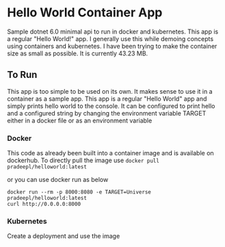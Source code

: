 # Hello World Container App

Sample dotnet 6.0 minimal api to run in docker and kubernetes. This app is a regular "Hello World!" app. I generally use this while demoing concepts using containers and kubernetes. I have been trying to make the container size as small as possible. It is currently 43.23 MB.

## To Run

This app is too simple to be used on its own. It makes sense to use it in a container as a sample app. This app is a regular "Hello World" app and simply prints hello world to the console. It can be configured to print hello and a configured string by changing the environment variable TARGET either in a docker file or as an environment variable

### Docker
This code as already been built into a container image and is available on dockerhub.
To directly pull the image use ```docker pull pradeepl/helloworld:latest```

or you can use docker run as below

```
docker run --rm -p 8000:8080 -e TARGET=Universe pradeepl/helloworld:latest  
curl http://0.0.0.0:8000
```

### Kubernetes

Create a deployment and use the image
